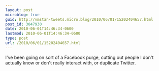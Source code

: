 ```yaml
---
layout: post
microblog: true
guid: http://vmstan-tweets.micro.blog/2010/06/01/15202404657.html
post_id: 3047930
date: 2010-06-01T14:46:34-0600
lastmod: 2010-06-01T14:46:34-0600
type: post
url: /2010/06/01/15202404657.html
---
```

I've been going on sort of a Facebook purge, cutting out people I don't actually know or don't really interact with, or duplicate Twitter.
